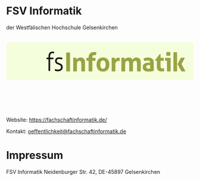 # FSV Informatik 

der Westfälischen Hochschule Gelsenkirchen<br><br>

![fsvlogo](../img/fsv_LOGO_720p.png)

<br><br><br><br>

Website:
https://fachschaftinformatik.de/

Kontakt:
oeffentlichkeit@fachschaftinformatik.de



# Impressum
FSV Informatik
Neidenburger Str. 42,
DE-45897 Gelsenkirchen
